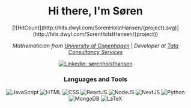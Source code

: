<div align="center">
<h1> Hi there, I'm Søren</h1>
[![HitCount](http://hits.dwyl.com/SorenHolstHansen/{project}.svg)](http://hits.dwyl.com/SorenHolstHansen/{project})
<p><em>Mathematician from <a href="https://www.ku.dk/english/">University of Copenhagen</a></em> | <em>Developer at <a href="https://www.tcs.com/">Tata Consultancy Services</a></em></p>


[![Linkedin: sørenholsthansen](https://img.shields.io/badge/-Søren_Holst_Hansen-blue?style=for-the-badge&logo=Linkedin&logoColor=white&link=https://www.linkedin.com/in/søren-holst-hansen/)](https://www.linkedin.com/in/søren-holst-hansen/)
<!--
[![GitHub Soren Holst Hansen](https://img.shields.io/github/followers/SorenHolstHansen?label=follow&style=social)](https://github.com/SorenHolstHansen)
-->

<h3>Languages and Tools</h3>

<img src="https://img.shields.io/badge/JavaScript-F7DF1E?style=for-the-badge&logo=JavaScript&logoColor=white" alt="JavaScript">
<img src="https://img.shields.io/badge/HTML-E34F26?style=for-the-badge&logo=HTML5&logoColor=white" alt="HTML">
<img src="https://img.shields.io/badge/CSS-1572B6?style=for-the-badge&logo=CSS3&logoColor=white" alt="CSS">
<img src="https://img.shields.io/badge/React-61DAFB?style=for-the-badge&logo=React&logoColor=white" alt="ReactJS">
<img src="https://img.shields.io/badge/Node.js-339933?style=for-the-badge&logo=Node.js&logoColor=white" alt="NodeJS">
<img src="https://img.shields.io/badge/Next.js-000?style=for-the-badge&logo=Next.js&logoColor=white" alt="NextJS">
<img src="https://img.shields.io/badge/Python-3776AB?style=for-the-badge&logo=Python&logoColor=white" alt="Python">
<img src="https://img.shields.io/badge/MondoDB-47A248?style=for-the-badge&logo=MongoDB&logoColor=white" alt="MongoDB">
<img src="https://img.shields.io/badge/LaTeX-008080?style=for-the-badge&logo=LaTeX&logoColor=white" alt="LaTeX">

</div>
<!--
**SorenHolstHansen/SorenHolstHansen** is a ✨ _special_ ✨ repository because its `README.md` (this file) appears on your GitHub profile.

Here are some ideas to get you started:

- 🔭 I’m currently working on ...
- 🌱 I’m currently learning ...
- 👯 I’m looking to collaborate on ...
- 🤔 I’m looking for help with ...
- 💬 Ask me about ...
- 📫 How to reach me: ...
- 😄 Pronouns: ...
- ⚡ Fun fact: ...
-->

